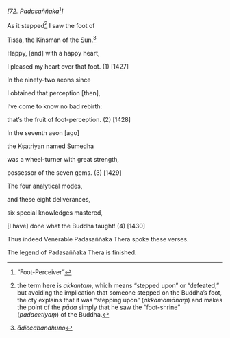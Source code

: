 *\[72. Padasaññaka*[^1]*\]*

As it stepped[^2] I saw the foot of

Tissa, the Kinsman of the Sun.[^3]

Happy, \[and\] with a happy heart,

I pleased my heart over that foot. (1) \[1427\]

In the ninety-two aeons since

I obtained that perception \[then\],

I’ve come to know no bad rebirth:

that’s the fruit of foot-perception. (2) \[1428\]

In the seventh aeon \[ago\]

the Kṣatriyan named Sumedha

was a wheel-turner with great strength,

possessor of the seven gems. (3) \[1429\]

The four analytical modes,

and these eight deliverances,

six special knowledges mastered,

\[I have\] done what the Buddha taught! (4) \[1430\]

Thus indeed Venerable Padasaññaka Thera spoke these verses.

The legend of Padasaññaka Thera is finished.

[^1]: “Foot-Perceiver”

[^2]: the term here is *akkantam*, which means “stepped upon” or
    “defeated,” but avoiding the implication that someone stepped on the
    Buddha’s foot, the cty explains that it was “stepping upon”
    (*akkamamānaṃ*) and makes the point of the *pāda* simply that he saw
    the “foot-shrine” (*padacetiyaṃ*) of the Buddha.

[^3]: *ādiccabandhuno*
